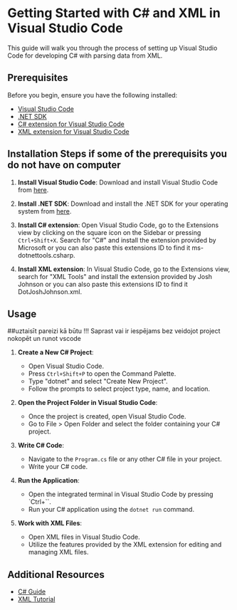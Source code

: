 # Getting Started with C# and XML in Visual Studio Code

This guide will walk you through the process of setting up Visual Studio Code for developing C# with parsing data from XML.

## Prerequisites

Before you begin, ensure you have the following installed:

- [Visual Studio Code](https://code.visualstudio.com/)
- [.NET SDK](https://dotnet.microsoft.com/download)
- [C# extension for Visual Studio Code](https://marketplace.visualstudio.com/items?itemName=ms-dotnettools.csharp)
- [XML extension for Visual Studio Code](https://marketplace.visualstudio.com/items?itemName=redhat.vscode-xml)

## Installation Steps if some of the prerequisits you do not have on computer

1. **Install Visual Studio Code**: Download and install Visual Studio Code from [here](https://code.visualstudio.com/).

2. **Install .NET SDK**: Download and install the .NET SDK for your operating system from [here](https://dotnet.microsoft.com/download).

3. **Install C# extension**: Open Visual Studio Code, go to the Extensions view by clicking on the square icon on the Sidebar or pressing `Ctrl+Shift+X`. Search for "C#" and install the extension provided by Microsoft or you can also paste this extensions ID to find it ms-dotnettools.csharp.

4. **Install XML extension**: In Visual Studio Code, go to the Extensions view, search for "XML Tools" and install the extension provided by Josh Johnson or you can also paste this extensions ID to find it DotJoshJohnson.xml.

## Usage
##uztaisīt pareizi kā būtu !!! Saprast vai ir iespējams bez veidojot project nokopēt un runot vscode
1. **Create a New C# Project**:
   - Open Visual Studio Code.
   - Press `Ctrl+Shift+P` to open the Command Palette.
   - Type "dotnet" and select "Create New Project".
   - Follow the prompts to select project type, name, and location.

2. **Open the Project Folder in Visual Studio Code**:
   - Once the project is created, open Visual Studio Code.
   - Go to File > Open Folder and select the folder containing your C# project.

3. **Write C# Code**:
   - Navigate to the `Program.cs` file or any other C# file in your project.
   - Write your C# code.

4. **Run the Application**:
   - Open the integrated terminal in Visual Studio Code by pressing `Ctrl+``.
   - Run your C# application using the `dotnet run` command.

5. **Work with XML Files**:
   - Open XML files in Visual Studio Code.
   - Utilize the features provided by the XML extension for editing and managing XML files.

## Additional Resources

- [C# Guide](https://docs.microsoft.com/en-us/dotnet/csharp/)
- [XML Tutorial](https://www.w3schools.com/xml/)
